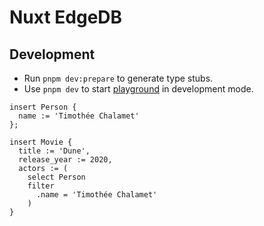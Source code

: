 # Nuxt EdgeDB

## Development

- Run `pnpm dev:prepare` to generate type stubs.
- Use `pnpm dev` to start [playground](./playground) in development mode.

```edgeql
insert Person {
  name := 'Timothée Chalamet'
};

insert Movie {
  title := 'Dune',
  release_year := 2020,
  actors := (
    select Person
    filter
      .name = 'Timothée Chalamet'
    )
}
```

